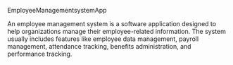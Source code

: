 EmployeeManagementsystemApp

An employee management system is a software application designed to help organizations manage their employee-related information. The system usually includes features like employee data management, payroll management, attendance tracking, benefits administration, and performance tracking. 
